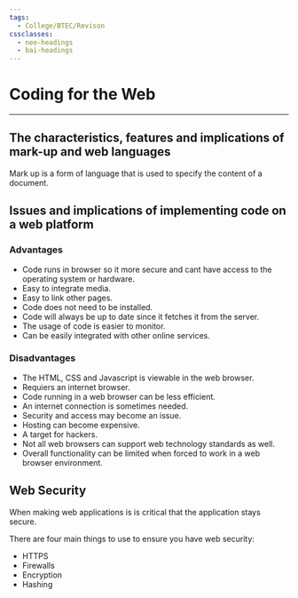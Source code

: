```yaml
---
tags:
  - College/BTEC/Revison
cssclasses:
  - neo-headings
  - bai-headings
---
```

# Coding for the Web 
***
## The characteristics, features and implications of mark-up and web languages
Mark up is a form of language that is used to specify the content of a document.
## Issues and implications of implementing code on a web platform
### Advantages
- Code runs in browser so it more secure and cant have access to the operating system or hardware.
- Easy to integrate media.
- Easy to link other pages.
- Code does not need to be installed.
- Code will always be up to date since it fetches it from the server.
- The usage of code is easier to monitor.
- Can be easily integrated with other online services.
### Disadvantages
- The HTML, CSS and Javascript is viewable in the web browser.
- Requiers an internet browser.
- Code running in a web browser can be less efficient.
- An internet connection is sometimes needed.
- Security and access may become an issue.
- Hosting can become expensive.
- A target for hackers.
- Not all web browsers can support web technology standards as well.
- Overall functionality can be limited when forced to work in a web browser environment.
## Web Security
When making web applications is is critical that the application stays secure.

There are four main things to use to ensure you have web security:
- HTTPS
- Firewalls
- Encryption
- Hashing
